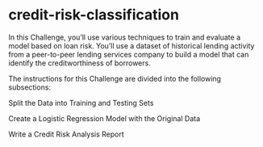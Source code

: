 # credit-risk-classification

In this Challenge, you’ll use various techniques to train and evaluate a model based on loan risk. You’ll use a dataset of historical lending activity from a peer-to-peer lending services company to build a model that can identify the creditworthiness of borrowers.



The instructions for this Challenge are divided into the following subsections:

Split the Data into Training and Testing Sets

Create a Logistic Regression Model with the Original Data

Write a Credit Risk Analysis Report
